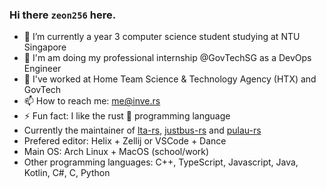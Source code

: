 ### Hi there `zeon256` here.

[]()
- 🔭 I’m currently a year 3 computer science student studying at NTU Singapore
- 🏫 I'm am doing my professional internship @GovTechSG as a DevOps Engineer
- 💼 I've worked at Home Team Science & Technology Agency (HTX) and GovTech
- 📫 How to reach me: me@inve.rs
- ⚡ Fun fact: I like the rust 🦀 programming language
- Currently the maintainer of [lta-rs](https://github.com/lta-rs/lta-rs), [justbus-rs](https://github.com/zeon256/justbus-rs) and [pulau-rs](https://github.com/zeon256/pulau-rs)
- Prefered editor: Helix + Zellij or VSCode + Dance
- Main OS: Arch Linux + MacOS (school/work)
- Other programming languages: C++, TypeScript, Javascript, Java, Kotlin, C#, C, Python

